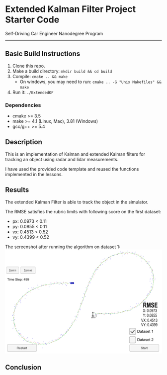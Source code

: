 # Extended Kalman Filter Project Starter Code
Self-Driving Car Engineer Nanodegree Program

---

## Basic Build Instructions

1. Clone this repo.
2. Make a build directory: `mkdir build && cd build`
3. Compile: `cmake .. && make` 
   * On windows, you may need to run: `cmake .. -G "Unix Makefiles" && make`
4. Run it: `./ExtendedKF `

### Dependencies

* cmake >= 3.5
* make >= 4.1 (Linux, Mac), 3.81 (Windows)
* gcc/g++ >= 5.4

## Description

This is an implementation of Kalman and extended Kalman filters for tracking an object using radar and lidar measurements.

I have used the provided code template and reused the functions implemented in the lessons.

## Results

The extended Kalman Filter is able to track the object in the simulator.

The RMSE satisfies the rubric limits with following score on the first dataset:

- px: 0.0973 < 0.11
- py: 0.0855 < 0.11
- vx: 0.4513 < 0.52
- vy: 0.4399 < 0.52

The screenshot after running the algorithm on dataset 1:
![image](./images/dataset1.PNG "Screenshot")

## Conclusion



